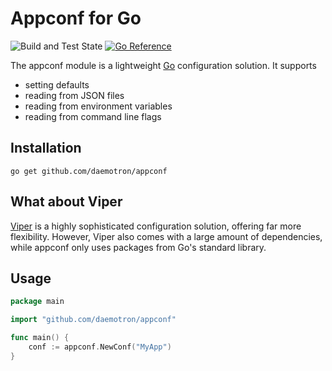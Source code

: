 # Appconf for Go

![Build and Test State](https://github.com/daemotron/appconf/actions/workflows/go.yml/badge.svg?event=push)
[![Go Reference](https://pkg.go.dev/badge/github.com/daemotron/appconf.svg)](https://pkg.go.dev/github.com/daemotron/appconf)

The appconf module is a lightweight [Go](https://go.dev) configuration solution. It supports

* setting defaults
* reading from JSON files
* reading from environment variables
* reading from command line flags

## Installation

```shell
go get github.com/daemotron/appconf
```

## What about Viper

[Viper](https://github.com/spf13/viper) is a highly sophisticated configuration solution, offering
far more flexibility. However, Viper also comes with a large amount of dependencies, while appconf
only uses packages from Go's standard library.

## Usage

```go
package main

import "github.com/daemotron/appconf"

func main() {
    conf := appconf.NewConf("MyApp")
}
```